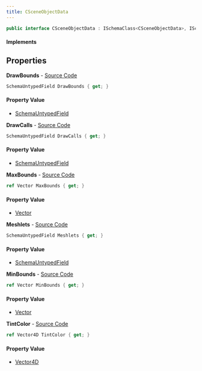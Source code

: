 ```yaml
---
title: CSceneObjectData
---
```


```csharp
public interface CSceneObjectData : ISchemaClass<CSceneObjectData>, ISchemaField, ISchemaClass, INativeHandle
```

#### Implements

## Properties

**DrawBounds** - [Source Code](https://github.com/swiftly-solution/swiftlys2/blob/master/managed/src/SwiftlyS2.Generated/Schemas/Interfaces/CSceneObjectData.cs#L24)

```csharp
SchemaUntypedField DrawBounds { get; }
```

#### Property Value

- [SchemaUntypedField](/docs/api/shared/schemas/schemauntypedfield)

**DrawCalls** - [Source Code](https://github.com/swiftly-solution/swiftlys2/blob/master/managed/src/SwiftlyS2.Generated/Schemas/Interfaces/CSceneObjectData.cs#L21)

```csharp
SchemaUntypedField DrawCalls { get; }
```

#### Property Value

- [SchemaUntypedField](/docs/api/shared/schemas/schemauntypedfield)

**MaxBounds** - [Source Code](https://github.com/swiftly-solution/swiftlys2/blob/master/managed/src/SwiftlyS2.Generated/Schemas/Interfaces/CSceneObjectData.cs#L18)

```csharp
ref Vector MaxBounds { get; }
```

#### Property Value

- [Vector](/docs/api/shared/natives/vector)

**Meshlets** - [Source Code](https://github.com/swiftly-solution/swiftlys2/blob/master/managed/src/SwiftlyS2.Generated/Schemas/Interfaces/CSceneObjectData.cs#L27)

```csharp
SchemaUntypedField Meshlets { get; }
```

#### Property Value

- [SchemaUntypedField](/docs/api/shared/schemas/schemauntypedfield)

**MinBounds** - [Source Code](https://github.com/swiftly-solution/swiftlys2/blob/master/managed/src/SwiftlyS2.Generated/Schemas/Interfaces/CSceneObjectData.cs#L16)

```csharp
ref Vector MinBounds { get; }
```

#### Property Value

- [Vector](/docs/api/shared/natives/vector)

**TintColor** - [Source Code](https://github.com/swiftly-solution/swiftlys2/blob/master/managed/src/SwiftlyS2.Generated/Schemas/Interfaces/CSceneObjectData.cs#L29)

```csharp
ref Vector4D TintColor { get; }
```

#### Property Value

- [Vector4D](/docs/api/shared/natives/vector4d)

